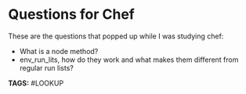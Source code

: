 # Questions for Chef

These are the questions that popped up while I was studying chef:

* What is a node method?
* env_run_lits, how do they work and what makes them different from regular run lists?

__TAGS:__
#LOOKUP
